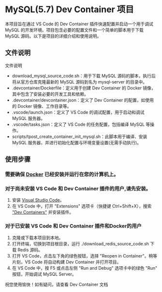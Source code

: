 # MySQL(5.7) Dev Container 项目
本项目旨在通过 VS Code 的 Dev Container 插件快速配置并启动一个用于调试 MySQL 的开发环境。项目包含必要的配置文件和一个简单的脚本用于下载 MySQL 源码。以下是项目的详细介绍和使用说明。

## 文件说明
文件说明
- download_mysql_source_code.sh：用于下载 MySQL 源码的脚本，执行后将从官方仓库克隆最新的 MySQL 源码到名为 mysql-server 的目录中。
- .devcontainer/Dockerfile：定义用于创建 Dev Container 的 Docker 镜像，其中包含了安装必要的开发工具和依赖。
- .devcontainer/devcontainer.json：定义了 Dev Container 的配置，如使用的 Docker 镜像、工作目录等。
- .vscode/launch.json：定义了 VS Code 的调试配置，用于启动和调试 MySQL 服务器。
- .vscode/tasks.json：定义了 VS Code 的任务配置，包括编译 MySQL 等操作。
- scripts/tpost_create_container_init_mysql.sh：此脚本用于编译、安装 MySQL 服务器，并进行初始化配置与环境变量设置(无需手动执行)。


## 使用步骤

### 需要确保 [Docker](https://docker.com) 已经安装并运行在您的计算机上。
### 对于尚未安装 VS Code 和 Dev Container 插件的用户,请先安装。
1. 安装 [Visual Studio Code](https://code.visualstudio.com/)。
2. 在 VS Code 中，打开 "Extensions" 选项卡（快捷键 Ctrl+Shift+X），搜索 ["Dev Containers"](https://marketplace.visualstudio.com/items?itemName=ms-vscode-remote.remote-containers) 并安装插件。

### 对于已安装 VS Code 和 Dev Container 插件和Docker的用户
1. 克隆或下载本项目到本地。
2. 打开终端，切换到项目根目录，运行 ./download_redis_source_code.sh 下载 Redis 源码。
3. 打开 VS Code，点击左下角的绿色按钮，选择 "Reopen in Container"。稍等片刻，VS Code 将自动构建 Dev Container 并打开项目。
4. 在 VS Code 中，按 F5 或点击左侧 "Run and Debug" 选项卡中的绿色 "Run" 按钮，开始调试 MySQL Server。

祝您使用愉快！如有疑问，请查看 Dev Container 文档
